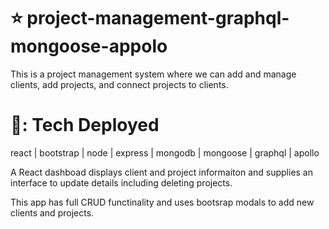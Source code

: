 # :star: project-management-graphql-mongoose-appolo
This is a project management system where we can add and manage clients, add projects, and connect projects to clients. 


# 💪: Tech Deployed
react | bootstrap | node | express | mongodb | mongoose | graphql | apollo

A React dashboad displays client and project informaiton and supplies an interface to update details including deleting projects.

This app has full CRUD functinality and uses bootsrap modals to add new clients and projects.
 

